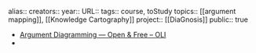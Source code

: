 alias::
creators::
year::
URL::
tags:: course, toStudy
topics:: [[argument mapping]], [[Knowledge Cartography]] 
project:: [[DiaGnosis]] 
public:: true

- [Argument Diagramming — Open & Free – OLI](https://oli.cmu.edu/courses/argument-diagramming-open-free/)
-